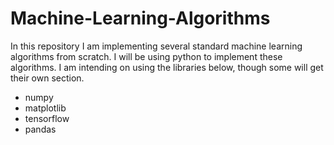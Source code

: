 # Machine-Learning-Algorithms

In this repository I am implementing several standard machine learning algorithms from scratch.  I will be using python to implement these algorithms.  I am intending on using the libraries below, though some will get their own section.

* numpy
* matplotlib
* tensorflow
* pandas
